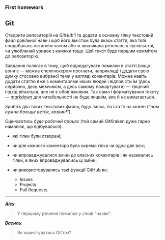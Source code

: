 ### **First homework**
## Git

Створити репозиторій на _GitHub'і_ та додати в основну гілку текстовий файл довільної нави
і щоб його вмістом була якась стаття, яка тобі сподобалась останнім часом або ж викликала
резонанс у суспільстві, чи улюблений уривок з книжки тощо. Цей текст буде першим коммітом
до репозиторію.

Завдання полягає в тому, щоб відредагувати помилки в статті (якщо вони є — можна
спеллчекером прогнати, наприклад) і додати свою думку стосовно вибраної теми у вигляді
коментарів. Можна навіть додати статтю вже з коментарями інших людей і відповісти їм (десь
серйозно, десь мемчиком, а десь самому пожартувати) — творчий підхід вітається, але не є
обов'язковим. Так само і форматування тексту — [_markdown_](https://guides.github.com/features/mastering-markdown/)
для читабельності не буде лишнім,
але й не вимагається.

Зробіть два таких текстових файли, будь ласка, по статті на кожен (_"нам нужно больше
веток, хозяин!"_).

_Оцінюватись буде робочий процес_ 
(той самий GitKraken дуже гарно намалює, що відбувалося):

* які гілки були створені;

* чи для кожного коментаря була окрема гілка чи одна для всіх;

* чи впроваджувалися зміни до власних коментарів і як називались гілки, в яких
впроваджувались ці зміни;

* чи використовувались такі функції GitHub як: 
	- Issues 
	- Projects 
	- Pull Requests.

-----------------------
**_Alex_**:

> У першому реченні помилка у слові "назви".

**_Василь_**:

> Як користуватись Git'ом?